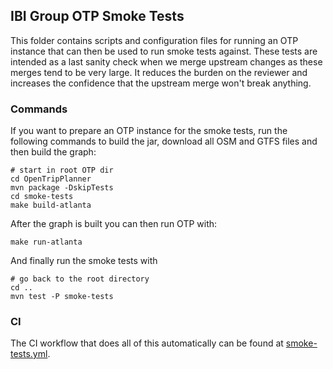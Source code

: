 ## IBI Group OTP Smoke Tests

This folder contains scripts and configuration files for running an OTP instance that can then be
used to run smoke tests against. These tests are intended as a last sanity check when we merge
upstream changes as these merges tend to be very large. It reduces the burden on the
reviewer and increases the confidence that the upstream merge won't break anything.

### Commands

If you want to prepare an OTP instance for the smoke tests, run the following commands to build the
jar, download all OSM and GTFS files and then build the graph:

```
# start in root OTP dir
cd OpenTripPlanner
mvn package -DskipTests
cd smoke-tests
make build-atlanta
```

After the graph is built you can then run OTP with:

```
make run-atlanta
```

And finally run the smoke tests with

```
# go back to the root directory
cd ..
mvn test -P smoke-tests
```

### CI

The CI workflow that does all of this automatically can be found
at [smoke-tests.yml](../.github/workflows/smoke-tests.yml).
